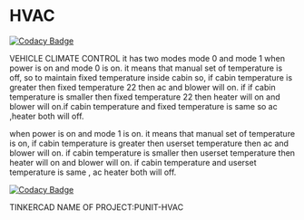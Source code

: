 # HVAC

[![Codacy Badge](https://api.codacy.com/project/badge/Grade/30860d980e404870b4951942903646ca)](https://app.codacy.com/app/PUNITPNT/HVAC?utm_source=github.com&utm_medium=referral&utm_content=PUNITPNT/HVAC&utm_campaign=Badge_Grade_Settings)

VEHICLE CLIMATE CONTROL
it has two modes mode 0 and mode 1
when power is on and mode 0 is on. it means that manual set of temperature is off, so to maintain fixed temperature inside cabin
so, if cabin temperature is greater then fixed temperature 22 then ac and blower will on. if if cabin temperature is smaller then fixed temperature 22 then heater will on and blower will on.if cabin temperature and fixed temperature is same so ac ,heater both will off.

when power is on and mode 1 is on. it means that manual set of temperature is on, if cabin temperature is greater then userset temperature  then ac and blower will on. if cabin temperature is smaller then userset temperature then heater will on and blower will on.
if cabin temperature and userset temperature is same , ac heater both will off.

[![Codacy Badge](https://api.codacy.com/project/badge/Grade/bbd0e82284334cb8b8f00a1899a30540)](https://www.codacy.com/app/PUNITPNT/HVAC?utm_source=github.com&amp;utm_medium=referral&amp;utm_content=PUNITPNT/HVAC&amp;utm_campaign=Badge_Grade)

TINKERCAD NAME OF PROJECT:PUNIT-HVAC

